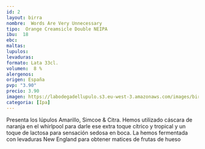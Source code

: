 ```yaml
---
id: 2
layout: birra
nombre:  Words Are Very Unnecessary
tipo:  Orange Creamsicle Double NEIPA
ibu:  18
ebc:
maltas: 
lupulos: 
levaduras: 
formato: Lata 33cl.
volumen:  8 %
alergenos: 
origen: España
pvp: "3.90"
precio: 3.90
imagen: https://labodegadellupulo.s3.eu-west-3.amazonaws.com/images/birras/words.jpg 
categoria: [Ipa]
---
```

Presenta los lúpulos Amarillo, Simcoe & Citra. Hemos utilizado cáscara de naranja en el whirlpool para darle ese extra toque cítrico y tropical y un toque de lactosa para sensación sedosa en boca. La hemos fermentada con levaduras New England para obtener matices de frutas de hueso


























